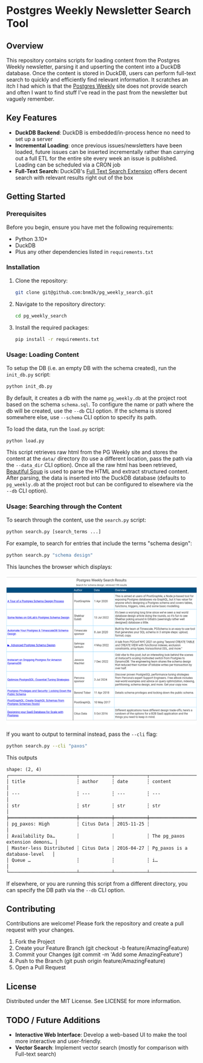 # Postgres Weekly Newsletter Search Tool

## Overview

This repository contains scripts for loading content from the Postgres Weekly
newsletter, parsing it and upserting the content into a DuckDB database. Once
the content is stored in DuckDB, users can perform full-text search to quickly
and efficiently find relevant information. It scratches an itch I had which is
that the [Postgres Weekly](https://postgresweekly.com/) site does not provide
search and often I want to find stuff I've read in the past from the newsletter
but vaguely remember.

## Key Features

- **DuckDB Backend**: DuckDB is embedded/in-process hence no need to set up a
  server
- **Incremental Loading**: once previous issues/newsletters have been loaded,
  future issues can be inserted incrementally rather than carrying out a full
  ETL for the entire site every week an issue is published. Loading can be
  scheduled via a CRON job
- **Full-Text Search:** DuckDB's
  [Full Text Search Extension](https://duckdb.org/2021/01/25/full-text-search.html)
  offers decent search with relevant results right out of the box

## Getting Started

### Prerequisites

Before you begin, ensure you have met the following requirements:

- Python 3.10+
- DuckDB
- Plus any other dependencies listed in `requirements.txt`

### Installation

1. Clone the repository:

   ```bash
   git clone git@github.com:bnm3k/pg_weekly_search.git
   ```
2. Navigate to the repository directory:

   ```bash
   cd pg_weekly_search
   ```

3. Install the required packages:

   ```bash
   pip install -r requirements.txt
   ```

### Usage: Loading Content

To setup the DB (i.e. an empty DB with the schema created), run the `init_db.py`
script:

```bash
python init_db.py
```

By default, it creates a db with the name `pg_weekly.db` at the project root
based on the schema `schema.sql`. To configure the name or path where the db
will be created, use the `--db` CLI option. If the schema is stored somewhere
else, use `--schema` CLI option to specify its path.

To load the data, run the `load.py` script:

```bash
python load.py
```

This script retrieves raw html from the PG Weekly site and stores the content at
the `data/` directory (to use a different location, pass the path via the
`--data_dir` CLI option). Once all the raw html has been retrieved,
[Beautiful Soup](https://pypi.org/project/beautifulsoup4/) is used to parse the
HTML and extract structured content. After parsing, the data is inserted into
the DuckDB database (defaults to `pg_weekly.db` at the project root but can be
configured to elsewhere via the `--db` CLI option).

### Usage: Searching through the Content

To search through the content, use the `search.py` script:

```bash
python search.py [search_terms ...]
```

For example, to search for entries that include the terms "schema design":

```bash
python search.py "schema design"
```

This launches the browser which displays:

![search results rendered using great tables](assets/sample_results.png)

If you want to output to terminal instead, pass the `--cli` flag:

```bash
python search.py --cli "paxos"
```

This outputs

```
shape: (2, 4)
┌─────────────────────────┬────────────┬────────────┬────────────────────────────────┐
│ title                   ┆ author     ┆ date       ┆ content                        │
│ ---                     ┆ ---        ┆ ---        ┆ ---                            │
│ str                     ┆ str        ┆ str        ┆ str                            │
╞═════════════════════════╪════════════╪════════════╪════════════════════════════════╡
│ pg_paxos: High          ┆ Citus Data ┆ 2015-11-25 ┆                                │
│ Availability Da…        ┆            ┆            ┆ The pg_paxos extension demons… │
│ Master-less Distributed ┆ Citus Data ┆ 2016-04-27 ┆ Pg_paxos is a database-level   │
│ Queue …                 ┆            ┆            ┆ i…                             │
└─────────────────────────┴────────────┴────────────┴────────────────────────────────┘
```

If elsewhere, or you are running this script from a different directory, you can
specify the DB path via the `--db` CLI option.

## Contributing

Contributions are welcome! Please fork the repository and create a pull request
with your changes.

1. Fork the Project
2. Create your Feature Branch (git checkout -b feature/AmazingFeature)
3. Commit your Changes (git commit -m 'Add some AmazingFeature')
4. Push to the Branch (git push origin feature/AmazingFeature)
5. Open a Pull Request

## License

Distributed under the MIT License. See LICENSE for more information.

## TODO / Future Additions

- **Interactive Web Interface**: Develop a web-based UI to make the tool more
  interactive and user-friendly.
- **Vector Search**: Implement vector search (mostly for comparison with
  Full-text search)
